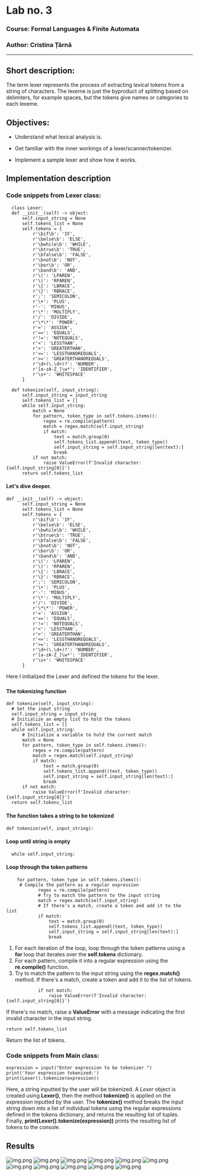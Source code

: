 # Lab no. 3

### Course: Formal Languages & Finite Automata
### Author: Cristina Țărnă

----
## Short description:
The term lexer represents the process of extracting lexical tokens from a string of characters.
The lexeme is just the byproduct of splitting based on delimiters, for example spaces, but the tokens give names or categories to each lexeme.
## Objectives:
* Understand what lexical analysis is.

* Get familiar with the inner workings of a lexer/scanner/tokenizer.

* Implement a sample lexer and show how it works.

## Implementation description

### Code snippets from Lexer class:

```
  class Lexer:
  def __init__(self) -> object:
      self.input_string = None
      self.tokens_list = None
      self.tokens = {
          r'\bif\b': 'IF',
          r'\belse\b': 'ELSE',
          r'\bwhile\b': 'WHILE',
          r'\btrue\b': 'TRUE',
          r'\bfalse\b': 'FALSE',
          r'\bnot\b': 'NOT',
          r'\bor\b': 'OR',
          r'\band\b': 'AND',
          r'\(': 'LPAREN',
          r'\)': 'RPAREN',
          r'\{': 'LBRACE',
          r'\}': 'RBRACE',
          r';': 'SEMICOLON',
          r'\+': 'PLUS',
          r'-': 'MINUS',
          r'\*': 'MULTIPLY',
          r'/': 'DIVIDE',
          r'\*\*': 'POWER',
          r'=': 'ASSIGN',
          r'==': 'EQUALS',
          r'!=': 'NOTEQUALS',
          r'<': 'LESSTHAN',
          r'>': 'GREATERTHAN',
          r'<=': 'LESSTHANOREQUALS',
          r'>=': 'GREATERTHANOREQUALS',
          r'\d+(\.\d+)?': 'NUMBER',
          r'[a-zA-Z_]\w*': 'IDENTIFIER',
          r'\s+': 'WHITESPACE'
      }

  def tokenize(self, input_string):
      self.input_string = input_string
      self.tokens_list = []
      while self.input_string:
          match = None
          for pattern, token_type in self.tokens.items():
              regex = re.compile(pattern)
              match = regex.match(self.input_string)
              if match:
                  text = match.group(0)
                  self.tokens_list.append((text, token_type))
                  self.input_string = self.input_string[len(text):]
                  break
          if not match:
              raise ValueError(f'Invalid character: {self.input_string[0]}')
      return self.tokens_list
```
#### Let's dive deeper.
```
def __init__(self) -> object:
      self.input_string = None
      self.tokens_list = None
      self.tokens = {
          r'\bif\b': 'IF',
          r'\belse\b': 'ELSE',
          r'\bwhile\b': 'WHILE',
          r'\btrue\b': 'TRUE',
          r'\bfalse\b': 'FALSE',
          r'\bnot\b': 'NOT',
          r'\bor\b': 'OR',
          r'\band\b': 'AND',
          r'\(': 'LPAREN',
          r'\)': 'RPAREN',
          r'\{': 'LBRACE',
          r'\}': 'RBRACE',
          r';': 'SEMICOLON',
          r'\+': 'PLUS',
          r'-': 'MINUS',
          r'\*': 'MULTIPLY',
          r'/': 'DIVIDE',
          r'\*\*': 'POWER',
          r'=': 'ASSIGN',
          r'==': 'EQUALS',
          r'!=': 'NOTEQUALS',
          r'<': 'LESSTHAN',
          r'>': 'GREATERTHAN',
          r'<=': 'LESSTHANOREQUALS',
          r'>=': 'GREATERTHANOREQUALS',
          r'\d+(\.\d+)?': 'NUMBER',
          r'[a-zA-Z_]\w*': 'IDENTIFIER',
          r'\s+': 'WHITESPACE'
      }
```
Here I initialized the Lexer and defined the tokens for the lexer.
###
#### The tokenizing function
```
def tokenize(self, input_string):
  # Set the input string
  self.input_string = input_string
  # Initialize an empty list to hold the tokens
  self.tokens_list = []
  while self.input_string:
      # Initialize a variable to hold the current match
      match = None
      for pattern, token_type in self.tokens.items():
          regex = re.compile(pattern)
          match = regex.match(self.input_string)
          if match:
              text = match.group(0)
              self.tokens_list.append((text, token_type))
              self.input_string = self.input_string[len(text):]
              break
      if not match:
          raise ValueError(f'Invalid character: {self.input_string[0]}')
  return self.tokens_list
```
#### The function takes a string to be tokenized
```
def tokenize(self, input_string):
```
#### Loop until string is empty
```
  while self.input_string:
```

#### Loop through the token patterns
```
    for pattern, token_type in self.tokens.items():
     # Compile the pattern as a regular expression
            regex = re.compile(pattern)
            # Try to match the pattern to the input string
            match = regex.match(self.input_string)
            # If there's a match, create a token and add it to the list
            if match:
                text = match.group(0)
                self.tokens_list.append((text, token_type))
                self.input_string = self.input_string[len(text):]
                break
```
1. For each iteration of the loop, loop through the token patterns using a **for** 
loop that iterates over the **self.tokens** dictionary.
2. For each pattern, compile it into a regular expression using the **re.compile()** function.
3. Try to match the pattern to the input string using the **regex.match()** method. If there's a match, 
create a token and add it to the list of tokens.

```
            if not match:
                raise ValueError(f'Invalid character: {self.input_string[0]}')
```
If there's no match, raise a **ValueError** with a message indicating the first invalid character in the input string.

```
return self.tokens_list
```
Return the list of tokens.

### Code snippets from Main class:

```
expression = input("Enter expression to be tokenizer ")
print('Your expression tokenized:')
print(Lexer().tokenize(expression))      
```
Here, a string inputted by the user will be tokenized. 
A *Lexer* object is created using **Lexer()**, then the method **tokenize()** is applied 
on the *expression* inputted by the user. 
The **tokenize()** method breaks the input string down into a list of individual tokens using the regular expressions defined in the tokens dictionary, and returns the resulting list of tuples.
Finally, **print(Lexer().tokenize(expression))** prints the resulting list of tokens to the console.

## Results
![img.png](../images/lab3_1.png)
![img.png](../images/lab3_2.png)
![img.png](../images/lab3__1.png)
![img.png](../images/lab3_3.png)
![img.png](../images/lab3__2.png)
![img.png](../images/lab3_4.png)
![img.png](../images/lab3__3.png)
![img.png](../images/lab3_5.png)
![img.png](../images/lab3__4.png)
![img.png](../images/lab3_6.png)
![img.png](../images/lab3__5.png)